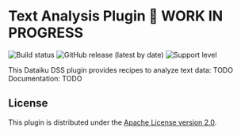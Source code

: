 # Text Analysis Plugin 🚧 WORK IN PROGRESS

![Build status](https://github.com/dataiku/dss-plugin-nlp-analysis/actions/workflows/auto-make.yml/badge.svg) ![GitHub release (latest by date)](https://img.shields.io/github/v/release/dataiku/dss-plugin-nlp-analysis?logo=github)  ![Support level](https://img.shields.io/badge/support-Unsupported-orange)

This Dataiku DSS plugin provides recipes to analyze text data:
TODO
Documentation: TODO

## License

This plugin is distributed under the [Apache License version 2.0](LICENSE).
